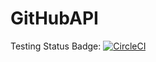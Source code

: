 # GitHubAPI
Testing Status Badge: [![CircleCI](https://dl.circleci.com/status-badge/img/circleci/QBrfKadDHsAgQmvvyefecd/NiQWPJYf5zZoqovV5JPoK2/tree/main.svg?style=svg)](https://dl.circleci.com/status-badge/redirect/circleci/QBrfKadDHsAgQmvvyefecd/NiQWPJYf5zZoqovV5JPoK2/tree/main)